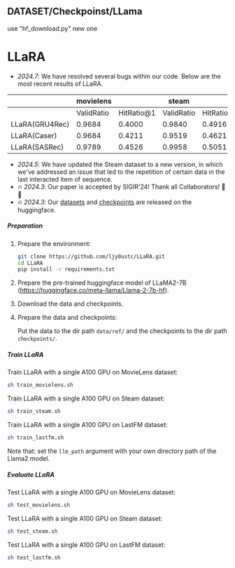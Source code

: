 ## DATASET/Checkpoinst/LLama

use "hf_download.py"
new one

# LLaRA

- *2024.7*: We have resolved several bugs within our code. Below are the most recent results of LLaRA.

|                | movielens  || steam    || lastfm   ||
|----------------|------------|------|----------|------|----------|------|
|                | ValidRatio | HitRatio@1 | ValidRatio | HitRatio@1 | ValidRatio | HitRatio@1 |
| LLaRA(GRU4Rec) | 0.9684     | 0.4000 | 0.9840 | 0.4916 | 0.9672 | 0.4918 |
| LLaRA(Caser)   | 0.9684     | 0.4211 | 0.9519 | 0.4621 | 0.9754 | 0.4836 |
| LLaRA(SASRec)  | 0.9789     | 0.4526 | 0.9958 | 0.5051 | 0.9754 | 0.5246 |
- *2024.5*: We have updated the Steam dataset to a new version, in which we've addressed an issue that led to the repetition of certain data in the last interacted item of sequence.
- 🔥 *2024.3*: Our paper is accepted by SIGIR'24! Thank all Collaborators! 🎉🎉
- 🔥 *2024.3*: Our [datasets](https://huggingface.co/datasets/joyliao7777/LLaRA) and [checkpoints](https://huggingface.co/joyliao7777/LLaRA) are released on the huggingface.
  
##### Preparation

1. Prepare the environment: 

   ```sh
   git clone https://github.com/ljy0ustc/LLaRA.git
   cd LLaRA
   pip install -r requirements.txt
   ```

2. Prepare the pre-trained huggingface model of LLaMA2-7B (https://huggingface.co/meta-llama/Llama-2-7b-hf).

3. Download the data and checkpoints.

4. Prepare the data and checkpoints:

   Put the data to the dir path `data/ref/` and the checkpoints to the dir path `checkpoints/`.

##### Train LLaRA

Train LLaRA with a single A100 GPU on MovieLens dataset:

```sh
sh train_movielens.sh
```

Train LLaRA with a single A100 GPU on Steam dataset:

```sh
sh train_steam.sh
```

Train LLaRA with a single A100 GPU on LastFM dataset:

```sh
sh train_lastfm.sh
```

Note that: set the `llm_path` argument with your own directory path of the Llama2 model.

##### Evaluate LLaRA

Test LLaRA with a single A100 GPU on MovieLens dataset:

```sh
sh test_movielens.sh
```

Test LLaRA with a single A100 GPU on Steam dataset:

```sh
sh test_steam.sh
```

Test LLaRA with a single A100 GPU on LastFM dataset:

```sh
sh test_lastfm.sh
```
